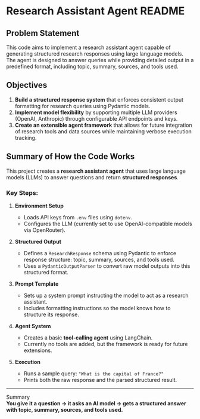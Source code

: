 # Research Assistant Agent README

## Problem Statement
This code aims to implement a research assistant agent capable of generating structured research responses using large language models. The agent is designed to answer queries while providing detailed output in a predefined format, including topic, summary, sources, and tools used.

## Objectives
1. **Build a structured response system** that enforces consistent output formatting for research queries using Pydantic models.
2. **Implement model flexibility** by supporting multiple LLM providers (OpenAI, Anthropic) through configurable API endpoints and keys.
3. **Create an extensible agent framework** that allows for future integration of research tools and data sources while maintaining verbose execution tracking.



## Summary of How the Code Works

This project creates a **research assistant agent** that uses large language models (LLMs) to answer questions and return **structured responses**.

### Key Steps:

1. **Environment Setup**
   - Loads API keys from `.env` files using `dotenv`.
   - Configures the LLM (currently set to use OpenAI-compatible models via OpenRouter).

2. **Structured Output**
   - Defines a `ResearchResponse` schema using Pydantic to enforce response structure: topic, summary, sources, and tools used.
   - Uses a `PydanticOutputParser` to convert raw model outputs into this structured format.

3. **Prompt Template**
   - Sets up a system prompt instructing the model to act as a research assistant.
   - Includes formatting instructions so the model knows how to structure its response.

4. **Agent System**
   - Creates a basic **tool-calling agent** using LangChain.
   - Currently no tools are added, but the framework is ready for future extensions.

5. **Execution**
   - Runs a sample query: `"What is the capital of France?"`
   - Prints both the raw response and the parsed structured result.

---

Summary  
**You give it a question → it asks an AI model → gets a structured answer with topic, summary, sources, and tools used.**